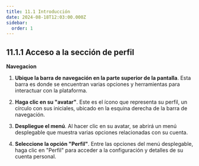 ```yaml
---
title: 11.1 Introducción
date: 2024-08-18T12:03:00.000Z
sidebar:
  order: 1
---
```

## 11.1.1 Acceso a la sección de perfil

**Navegacion**

1. **Ubique la barra de navegación en la parte superior de la pantalla**. Esta barra es donde se encuentran varias opciones y herramientas para interactuar con la plataforma.

2. **Haga clic en su "avatar"**. Este es el ícono que representa su perfil, un círculo con sus iniciales, ubicado en la esquina derecha de la barra de navegación.

3. **Despliegue el menú**. Al hacer clic en su avatar, se abrirá un menú desplegable que muestra varias opciones relacionadas con su cuenta.

4. **Seleccione la opción "Perfil"**. Entre las opciones del menú desplegable, haga clic en "Perfil" para acceder a la configuración y detalles de su cuenta personal.
